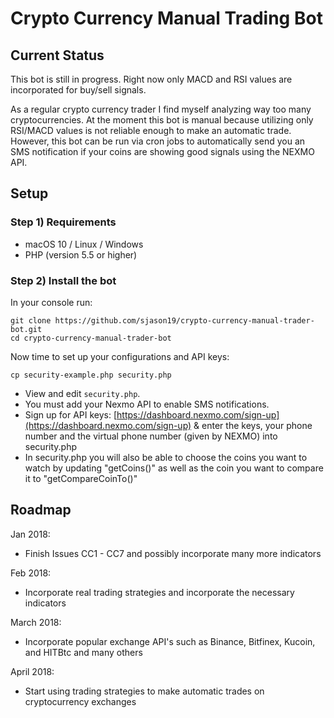 # Crypto Currency Manual Trading Bot
## Current Status
This bot is still in progress. Right now only MACD and RSI values are incorporated for buy/sell signals.

As a regular crypto currency trader I find myself analyzing way too many cryptocurrencies. At the moment this bot is manual because utilizing only RSI/MACD values is not reliable enough to make an automatic trade. However, this bot can be run via cron jobs to automatically send you an SMS notification if your coins are showing good signals using the NEXMO API.

## Setup

### Step 1) Requirements
- macOS 10 / Linux / Windows
- PHP (version 5.5 or higher)

### Step 2) Install the bot

In your console run:

```
git clone https://github.com/sjason19/crypto-currency-manual-trader-bot.git
cd crypto-currency-manual-trader-bot
```
Now time to set up your configurations and API keys:
```
cp security-example.php security.php
```

- View and edit `security.php`.
- You must add your Nexmo API to enable SMS notifications.
- Sign up for API keys: [https://dashboard.nexmo.com/sign-up](https://dashboard.nexmo.com/sign-up) & enter the keys, your phone number and the virtual phone number (given by NEXMO) into security.php
- In security.php you will also be able to choose the coins you want to watch by updating "getCoins()" as well as the coin you want to compare it to "getCompareCoinTo()"


## Roadmap

Jan 2018:
- Finish Issues CC1 - CC7 and possibly incorporate many more indicators

Feb 2018:
- Incorporate real trading strategies and incorporate the necessary indicators

March 2018:
- Incorporate popular exchange API's such as Binance, Bitfinex, Kucoin, and HITBtc and many others

April 2018:
- Start using trading strategies to make automatic trades on cryptocurrency exchanges

